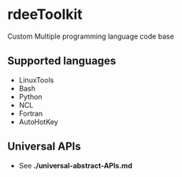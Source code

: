 # rdeeToolkit

Custom Multiple programming language code base

## Supported languages

+ LinuxTools
+ Bash
+ Python
+ NCL
+ Fortran
+ AutoHotKey
## Universal APIs

+ See **./universal-abstract-APIs.md**